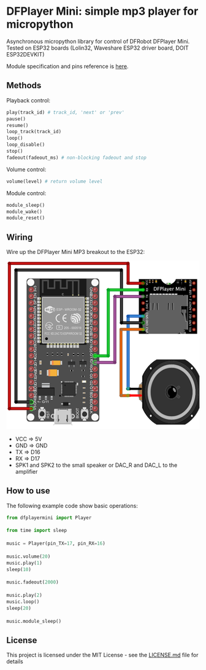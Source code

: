 # DFPlayer Mini: simple mp3 player for micropython

Asynchronous micropython library for control of DFRobot DFPlayer Mini. 
Tested on ESP32 boards (Lolin32, Waveshare ESP32 driver board, DOIT ESP32DEVKIT)

Module specification and pins reference is [here](https://wiki.dfrobot.com/DFPlayer_Mini_SKU_DFR0299).

## Methods

Playback control:
```python
play(track_id) # track_id, 'next' or 'prev'
pause()
resume()
loop_track(track_id)
loop()
loop_disable()
stop()
fadeout(fadeout_ms) # non-blocking fadeout and stop
```

Volume control:
```python
volume(level) # return volume level
```

Module control:
```python
module_sleep()
module_wake()
module_reset()
```

## Wiring

Wire up the DFPlayer Mini MP3 breakout to the ESP32:

![DFPlayer-mini ESP32 micropython connection diagram](DFPlayer-mini_ESP32_connection_diagram.png)

* VCC  => 5V
* GND  => GND
* TX   => D16
* RX   => D17
* SPK1 and SPK2 to the small speaker or DAC_R and DAC_L to the amplifier

## How to use

The following example code show basic operations: 

```python
from dfplayermini import Player

from time import sleep

music = Player(pin_TX=17, pin_RX=16)

music.volume(20)
music.play(1)
sleep(10)

music.fadeout(2000)

music.play(2)
music.loop()
sleep(20)

music.module_sleep()
```

## License

This project is licensed under the MIT License - see the [LICENSE.md](LICENSE.md) file for details